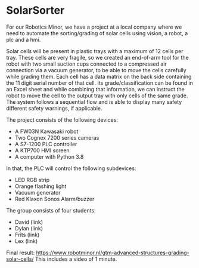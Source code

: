 # SolarSorter
For our Robotics Minor, we have a project at a local company where we need to automate the sorting/grading of solar cells using vision, a robot, a plc and a hmi.

Solar cells will be present in plastic trays with a maximum of 12 cells per tray. These cells are very fragile, so we created an end-of-arm tool for the robot with two small suction cups connected to a compressed air connection via a vacuum generator, to be able to move the cells carefully while grading them.
Each cell has a data matrix on the back side containing the 11 digit serial number of that cell. Its grade/classification can be found in an Excel sheet and while combining that information, we can instruct the robot to move the cell to the output tray with only cells of the same grade.
The system follows a sequential flow and is able to display many safety different safety warnings, if applicable.

The project consists of the following devices:
- A FW03N Kawasaki robot
- Two Cognex 7200 series cameras
- A S7-1200 PLC controller
- A KTP700 HMI screen
- A computer with Python 3.8

In that, the PLC will control the following subdevices:
- LED RGB strip
- Orange flashing light
- Vacuum generator
- Red Klaxon Sonos Alarm/buzzer

The group consists of four students:
- David (link)
- Dylan (link)
- Frits (link)
- Lex (link)

Final result: https://www.robotminor.nl/gtm-advanced-structures-grading-solar-cells/
This includes a video of 1 minute.

